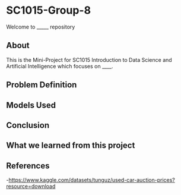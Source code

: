 # SC1015-Group-8
Welcome to _____ repository

## About
This is the Mini-Project for SC1015 Introduction to Data Science and Artificial Intelligence which focuses on ____. 

## Problem Definition

## Models Used

## Conclusion

## What we learned from this project

## References
-https://www.kaggle.com/datasets/tunguz/used-car-auction-prices?resource=download
